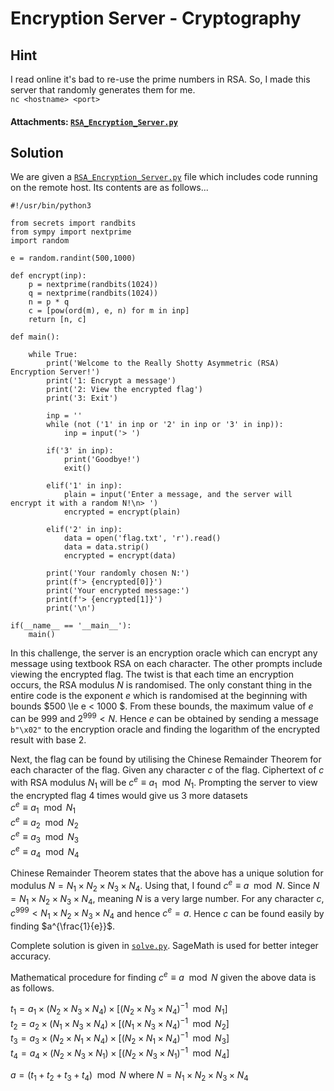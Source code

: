 # Encryption Server - Cryptography
## Hint
I read online it's bad to re-use the prime numbers in RSA. So, I made this server that randomly generates them for me. <br>`nc <hostname> <port>`
#### Attachments: [`RSA_Encryption_Server.py`](./RSA_Encryption_Server.py)

## Solution
We are given a [`RSA_Encryption_Server.py`](./RSA_Encryption_Server.py) file which includes code running on the remote host. Its contents are as follows... <br>
```python3
#!/usr/bin/python3

from secrets import randbits
from sympy import nextprime
import random

e = random.randint(500,1000)

def encrypt(inp):
    p = nextprime(randbits(1024))
    q = nextprime(randbits(1024))
    n = p * q
    c = [pow(ord(m), e, n) for m in inp]
    return [n, c]

def main():
    
    while True:
        print('Welcome to the Really Shotty Asymmetric (RSA) Encryption Server!')
        print('1: Encrypt a message')
        print('2: View the encrypted flag')
        print('3: Exit')
        
        inp = ''
        while (not ('1' in inp or '2' in inp or '3' in inp)):
            inp = input('> ')
        
        if('3' in inp):
            print('Goodbye!')
            exit()

        elif('1' in inp):
            plain = input('Enter a message, and the server will encrypt it with a random N!\n> ')
            encrypted = encrypt(plain)

        elif('2' in inp):
            data = open('flag.txt', 'r').read()
            data = data.strip()
            encrypted = encrypt(data)

        print('Your randomly chosen N:')
        print(f'> {encrypted[0]}')
        print('Your encrypted message:')
        print(f'> {encrypted[1]}')
        print('\n')

if(__name__ == '__main__'):
    main()
```
In this challenge, the server is an encryption oracle which can encrypt any message using textbook RSA on each character. The other prompts include viewing the encrypted flag. The twist is that each time an encryption occurs, the RSA modulus $N$ is randomised. The only constant thing in the entire code is the exponent $e$ which is randomised at the beginning with bounds $500 \le e < 1000 $. From these bounds, the maximum value of $e$ can be $999$ and $2^{999} < N$. Hence $e$ can be obtained by sending a message `b"\x02"` to the encryption oracle and finding the logarithm of the encrypted result with base 2.

Next, the flag can be found by utilising the Chinese Remainder Theorem for each character of the flag. Given any character $c$ of the flag. Ciphertext of $c$ with RSA modulus $N_1$ will be $c^e \equiv a_1 \mod N_1$. Prompting the server to view the encrypted flag 4 times would give us 3 more datasets<br>
$c^e \equiv a_1 \mod N_1$ <br>
$c^e \equiv a_2 \mod N_2$ <br>
$c^e \equiv a_3 \mod N_3$ <br>
$c^e \equiv a_4 \mod N_4$ <br>

Chinese Remainder Theorem states that the above has a unique solution for modulus $N = N_1× N_2 × N_3 × N_4$. Using that, I found $c^e \equiv a \mod N$. Since $N = N_1× N_2 × N_3 × N_4$, meaning $N$ is a very large number. For any character $c$, $c^{999} < N_1× N_2 × N_3 × N_4$ and hence $c^e = a$. Hence $c$ can be found easily by finding $a^{\frac{1}{e}}$.

Complete solution is given in [`solve.py`](./solve.py). SageMath is used for better integer accuracy.

Mathematical procedure for finding $c^e \equiv a \mod N$ given the above data is as follows.<br>

$t_1 = a_1 × (N_2 × N_3 × N_4) × [(N_2 × N_3 × N_4)^{-1} \mod N_1]$ <br>
$t_2 = a_2 × (N_1 × N_3 × N_4) × [(N_1 × N_3 × N_4)^{-1} \mod N_2]$ <br>
$t_3 = a_3 × (N_2 × N_1 × N_4) × [(N_2 × N_1 × N_4)^{-1} \mod N_3]$ <br>
$t_4 = a_4 × (N_2 × N_3 × N_1) × [(N_2 × N_3 × N_1)^{-1} \mod N_4]$ <br>

$a = (t_1+t_2+t_3+t_4) \mod N$ where $N = N_1× N_2 × N_3 × N_4$